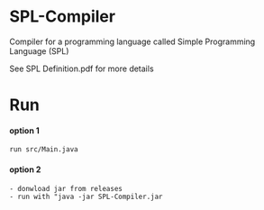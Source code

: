 # SPL-Compiler
Compiler for a programming language called Simple Programming Language (SPL)

See SPL Definition.pdf for more details

# Run

#### option 1
    run src/Main.java

#### option 2
    - donwload jar from releases
    - run with "java -jar SPL-Compiler.jar